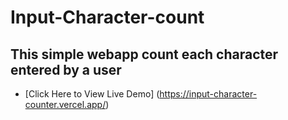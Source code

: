 # Input-Character-count
## This simple webapp count each character entered by a user
- [Click Here to View Live Demo] (https://input-character-counter.vercel.app/)
